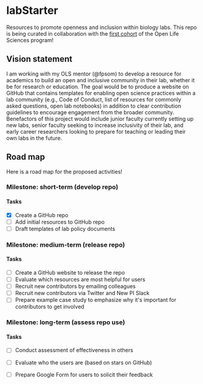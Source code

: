 # labStarter
Resources to promote openness and inclusion within biology labs. This repo is being curated in collaboration with the [first cohort](https://github.com/open-life-science/ols-1) of the Open Life Sciences program! 

## Vision statement
I am working with my OLS mentor (@fpsom) to develop a resource for academics to build an open and inclusive community in their lab, whether it be for research or education. The goal would be to produce a website on GitHub that contains templates for enabling open science practices within a lab community (e.g., Code of Conduct, list of resources for commonly asked questions, open lab notebooks) in addition to clear contribution guidelines to encourage engagement from the broader community. Benefactors of this project would include junior faculty currently setting up new labs, senior faculty seeking to increase inclusivity of their lab, and early career researchers looking to prepare for teaching or leading their own labs in the future.

## Road map
Here is a road map for the proposed activities!

### Milestone: short-term (develop repo)
#### Tasks
- [x] Create a GitHub repo
- [ ] Add initial resources to GitHub repo
- [ ] Draft templates of lab policy documents

### Milestone: medium-term (release repo)
#### Tasks
- [ ] Create a GitHub website to release the repo
- [ ] Evaluate which resources are most helpful for users
- [ ] Recruit new contributors by emailing colleagues
- [ ] Recruit new contributors via Twitter and New PI Slack
- [ ] Prepare example case study to emphasize why it's important for contributors to get involved

### Milestone: long-term (assess repo use)
#### Tasks
- [ ] Conduct assessment of effectiveness in others
- [ ] Evaluate who the users are (based on stars on GitHub)
- [ ] Prepare Google Form for users to solicit their feedback

